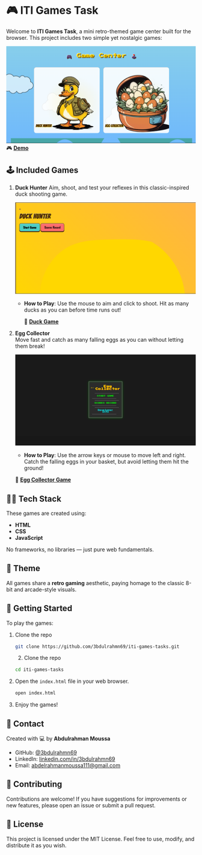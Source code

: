 # 🎮 ITI Games Task

Welcome to **ITI Games Task**, a mini retro-themed game center built for the browser. This project includes two simple yet nostalgic games:

![Duck Game](assets/images/game-center-preview.png)
🎮 **[Demo](https://3bdulrahmn69.github.io/iti-games-tasks/)**

## 🕹️ Included Games

1. **Duck Hunter**
   Aim, shoot, and test your reflexes in this classic-inspired duck shooting game.

   ![Duck Game](assets/images/duck-hunter-preview.png)

   - **How to Play**: Use the mouse to aim and click to shoot. Hit as many ducks as you can before time runs out!

     🦆 **[Duck Game](https://3bdulrahmn69.github.io/iti-games-tasks/games/duck.html)**

2. **Egg Collector**  
   Move fast and catch as many falling eggs as you can without letting them break!

   ![Egg Collector Game](assets/images/egg-preview.png)

   - **How to Play**: Use the arrow keys or mouse to move left and right. Catch the falling eggs in your basket, but avoid letting them hit the ground!

   🥚 **[Egg Collector Game](https://3bdulrahmn69.github.io/iti-games-tasks/games/egg.html)**

## 🧑‍💻 Tech Stack

These games are created using:

- **HTML**
- **CSS**
- **JavaScript**

No frameworks, no libraries — just pure web fundamentals.

## 🎨 Theme

All games share a **retro gaming** aesthetic, paying homage to the classic 8-bit and arcade-style visuals.

## 🚀 Getting Started

To play the games:

1. Clone the repo

   ```bash
   git clone https://github.com/3bdulrahmn69/iti-games-tasks.git
   ```

   2. Clone the repo

   ```bash
   cd iti-games-tasks
   ```

2. Open the `index.html` file in your web browser.

   ```bash
   open index.html
   ```

3. Enjoy the games!

## 📧 Contact

Created with 💻 by **Abdulrahman Moussa**

- GitHub: [@3bdulrahmn69](https://github.com/3bdulrahmn69)
- LinkedIn: [linkedin.com/in/3bdulrahmn69](https://linkedin.com/in/3bdulrahmn69)
- Email: abdelrahmanmoussa111@gmail.com

## 🤝 Contributing

Contributions are welcome! If you have suggestions for improvements or new features, please open an issue or submit a pull request.

## 📜 License

This project is licensed under the MIT License. Feel free to use, modify, and distribute it as you wish.
